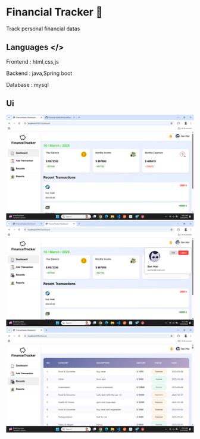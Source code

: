 
# Financial Tracker 🤑

Track personal financial datas


## Languages </>

Frontend  : html,css,js

Backend  : java,Spring boot

Database : mysql

## Ui

![Result Image](image/Dashboard.png)
![Result Image](image/DashPf.png)
![Result Image](image/Records.png)
